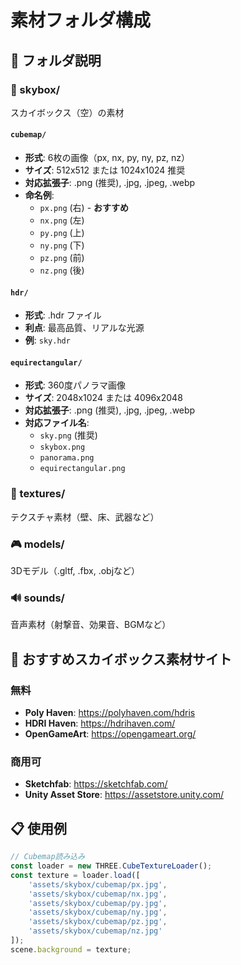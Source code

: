 # 素材フォルダ構成

## 📁 フォルダ説明

### 🌌 skybox/
スカイボックス（空）の素材

#### `cubemap/`
- **形式**: 6枚の画像（px, nx, py, ny, pz, nz）
- **サイズ**: 512x512 または 1024x1024 推奨
- **対応拡張子**: .png (推奨), .jpg, .jpeg, .webp
- **命名例**: 
  - `px.png` (右) - **おすすめ**
  - `nx.png` (左)
  - `py.png` (上)
  - `ny.png` (下)
  - `pz.png` (前)
  - `nz.png` (後)

#### `hdr/`
- **形式**: .hdr ファイル
- **利点**: 最高品質、リアルな光源
- **例**: `sky.hdr`

#### `equirectangular/`
- **形式**: 360度パノラマ画像
- **サイズ**: 2048x1024 または 4096x2048
- **対応拡張子**: .png (推奨), .jpg, .jpeg, .webp
- **対応ファイル名**: 
  - `sky.png` (推奨)
  - `skybox.png`
  - `panorama.png`
  - `equirectangular.png`

### 🎨 textures/
テクスチャ素材（壁、床、武器など）

### 🎮 models/
3Dモデル（.gltf, .fbx, .objなど）

### 🔊 sounds/
音声素材（射撃音、効果音、BGMなど）

## 🌟 おすすめスカイボックス素材サイト

### 無料
- **Poly Haven**: https://polyhaven.com/hdris
- **HDRI Haven**: https://hdrihaven.com/
- **OpenGameArt**: https://opengameart.org/

### 商用可
- **Sketchfab**: https://sketchfab.com/
- **Unity Asset Store**: https://assetstore.unity.com/

## 📋 使用例

```javascript
// Cubemap読み込み
const loader = new THREE.CubeTextureLoader();
const texture = loader.load([
    'assets/skybox/cubemap/px.jpg',
    'assets/skybox/cubemap/nx.jpg',
    'assets/skybox/cubemap/py.jpg',
    'assets/skybox/cubemap/ny.jpg',
    'assets/skybox/cubemap/pz.jpg',
    'assets/skybox/cubemap/nz.jpg'
]);
scene.background = texture;
```
